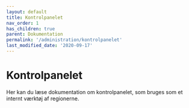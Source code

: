 ```yaml
---
layout: default
title: Kontrolpanelet
nav_order: 1
has_children: true
parent: Dokumentation
permalink: '/administration/kontrolpanelet'
last_modified_date: '2020-09-17'
---
```


# Kontrolpanelet

Her kan du læse dokumentation om kontrolpanelet, som bruges som et internt værktøj af regionerne.
